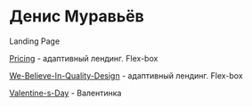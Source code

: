 

# Денис Муравьёв
Landing Page


[Pricing](https://denya-m.github.io/Pricing/ "Прайс-лист") - адаптивный лендинг. Flex-box

[We-Believe-In-Quality-Design](https://denya-m.github.io/We-Believe-In-Quality-Design/ "We-Believe-In-Quality-Design") - адаптивный лендинг. Flex-box

[Valentine-s-Day](https://denya-m.github.io/Valentine-s-Day/ "Valentine-s-Day") - Валентинка
